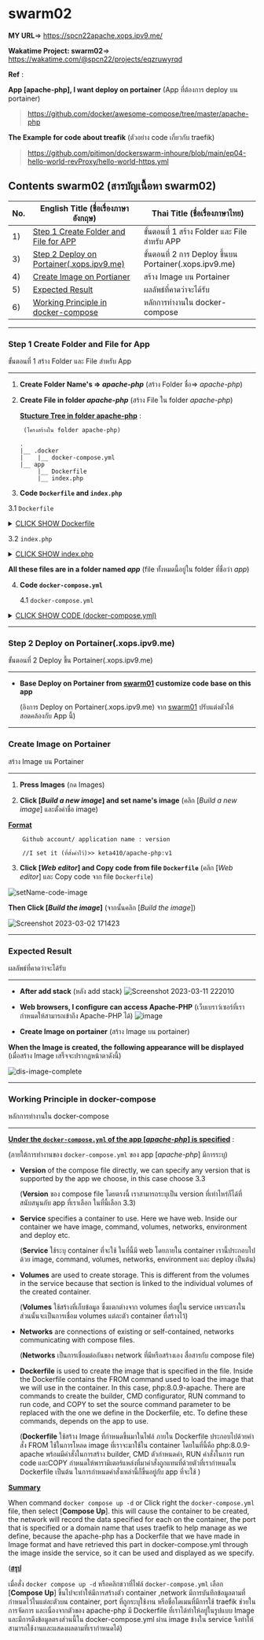 # swarm02

**MY URL**=> https://spcn22apache.xops.ipv9.me/

**Wakatime Project: swarm02**=> https://wakatime.com/@spcn22/projects/eqzruwyrqd


**Ref** : 

**App [apache-php], I want deploy on portainer** (App ที่ต้องการ deploy บน portainer)

>https://github.com/docker/awesome-compose/tree/master/apache-php  

**The Example for code about treafik** (ตัวอย่าง code เกี่ยวกับ traefik)

>https://github.com/pitimon/dockerswarm-inhoure/blob/main/ep04-hello-world-revProxy/hello-world-https.yml 

Contents swarm02 (สารบัญเนื้อหา swarm02)
-----------------
No. |English Title (ชื่อเรื่องภาษาอังกฤษ)  | Thai Title (ชื่อเรื่องภาษาไทย) |
----- |----- | ----- |
1)|[Step 1 Create Folder and File for APP](https://github.com/keta410/swarm02#step-1-create-folder-and-file-for-app)|ขั้นตอนที่ 1 สร้าง Folder และ File สำหรับ APP|
3)|[Step 2 Deploy on Portainer(.xops.ipv9.me)]()|ขั้นตอนที่ 2 การ Deploy ขึ้นบน Portainer(.xops.ipv9.me)|
4)|[Create Image on Portianer]()|สร้าง Image บน Portainer|
5)|[Expected Result]()|ผลลัพธ์ที่คาดว่าจะได้รับ|
6)|[Working Principle in docker-compose]()|หลักการทำงานใน docker-compose|
_____________________________________

### **Step 1** Create Folder and File for App
ขั้นตอนที่ 1 สร้าง Folder และ File สำหรับ App
_____________________________________

1. **Create Folder Name's => *apache-php*** (สร้าง Folder ชื่อ=> *apache-php*)

2. **Create File in folder *apache-php*** (สร้าง File ใน folder *apache-php*)

    **<ins>Stucture Tree in folder apache-php</ins>** :

        (โครงสร้างใน folder apache-php)

    ```
    .
    |__ .docker
    |    |__ docker-compose.yml
    |__ app
         |__ Dockerfile
         |__ index.php
    ```

3. **Code ```Dockerfile``` and ```index.php```**

3.1 ```Dockerfile``` 

<details><summary><ins>CLICK SHOW Dockerfile</ins></summary>
<p>

```ruby
    CMD ["apache2-foreground"]
    
    FROM builder as devs-envs   

    RUN <<EOF
    apt-get update
    apt-get install -y --no-install-recommands git
    EOF

    COPY --from==gloursdocker   /docker
    CMD ["apache-foreground"]

```

</p>
</details>

3.2 ```index.php```
<details><summary><ins>CLICK SHOW index.php</ins></summary>
<p>
    ```ruby

    '<center><h1>Hello World</h></center>'
    '<center><h5> SPCN22 </h5></center>'

    //center-> aglin the text in the center (กำหนดตำแหน่งของข้อความ)
    //h1,h5-> size font (ขนาดตัวอักษร)
    ```

</p>
</details>

**All these files are in a folder named *app*** (file ทั้งหมดนี้อยู่ใน folder ที่ชื่อว่า *app*)

4. **Code ```docker-compose.yml```** 

    4.1 ```docker-compose.yml``` 

<details><summary><ins>CLICK SHOW CODE (docker-compose.yml)</summary>
<p>

```ruby
version: '3.3'  
#Config version docker for you want (กำหนด version docker ที่เราต้องการ)

service: 
    web:    #App
        image: keta410/apache-php:v1
        #It from my image(I created in Docker Hub)
        #มาจาก image ที่สร้างเองใน Docker Hub 
        .
        networks:
            - webproxy  
        .
        .
        deploy:     
        #for upload on portainer[xops.ipv9.me] (สำหรับ upload ขึ้นบน portainer[xops.ipv9.me])
    
            replicas: 1
            labels:
                - traefik.docker.network=webproxy
                - traefik.enable=true
                - traefik.http.routers.${APPNAME}-https.entrypoints=websecure
                - traefik.http.routers.${APPNAME}-https.rule=Host("${APPNAME}.xops.ipv9.me")
                - traefik.http.routers.${APPNAME}-https.tls.certresolver=default
                - traefik.http.services.${APPNAME}.loadbalancer.server.port=80

    #Additional section (ส่วนที่เพิ่มเติม)
            resources:                  #Active resources that match the scope defined in resources and limits
                                        #(ทรัพยากรที่ใช้งานกับตัวที่ตรงกับขอบเขตที่เรากำหนดใน reseurces และ limits)
                reservations:           
                    cpus: '0.1'
                    memory: 8M
                limits:                 
                    cpus: '0.4'
                    memory: 64M
volumes:
    app:

network:
    webproxy:
        external: ture  

``` 
</p>
</details>

_____________________________________
### **Step 2** Deploy on Portainer(.xops.ipv9.me)
ขั้นตอนที่ 2 Deploy ขึ้น Portainer(.xops.ipv9.me)
_____________________________________

*   **Base Deploy on Portainer from [swarm01](https://github.com/keta410/swarm01#step-2-deploy-on-portainerxopsipv9me) 
customize code base on this app**

    (อิงการ Deploy on Portainer(.xops.ipv9.me) จาก [swarm01](https://github.com/keta410/swarm01#step-2-deploy-on-portainerxopsipv9me) ปรับแต่งตัวให้สอดคล้องกับ App นี้)

_____________________________________
### **Create Image on Portainer**
สร้าง Image บน Portainer
_____________________________________

1. **Press Images** (กด Images)

2. **Click [*Build a new image*] and set name's image** (คลิก [*Build a new image*] และตั้งค่าชื่อ image) 

**<ins>Format</ins>**

```
    Github account/ application name : version

    //I set it (ที่ตั้งค่าไว้)>> keta410/apache-php:v1  
```

3. **Click [*Web editor*] and Copy code from file ```Dockerfile```**
 (คลิก [*Web editor*] และ Copy code จาก file ```Dockerfile```)

![setName-code-image](https://user-images.githubusercontent.com/104758471/222944709-0cfc5513-1a8b-4287-baf8-40a1dd208eb2.jpg)

**Then Click [*Build the image*]** (จากนั้นคลิก [*Build the image*])

![Screenshot 2023-03-02 171423](https://user-images.githubusercontent.com/104758471/222944824-1dfd5287-0adc-47ea-b6c9-bc96909c8a41.png)

______________________________________________________

### **Expected Result**
ผลลัพธ์ที่คาดว่าจะได้รับ
______________________________________________________

* **After add stack** (หลัง add stack)
![Screenshot 2023-03-11 222010](https://user-images.githubusercontent.com/104758471/224492654-4ef05983-7f8a-4ead-a9dd-ce5ffc94571e.png)
* **Web browsers, I configure can access Apache-PHP** (เว็บเบราว์เซอร์ที่เรากำหนดให้สามารถเข้าถึง Apache-PHP ได้)
![image](https://user-images.githubusercontent.com/104758471/224492779-9958357d-670e-44ca-a54a-83154c3f94a6.png)
 
* **Create Image on portainer** (สร้าง Image บน portainer)

**When the Image is created, the following appearance will be displayed** (เมื่อสร้าง Image เสร็จจะปรากฏหน้าตาดังนี้)

![dis-image-complete](https://user-images.githubusercontent.com/104758471/222945083-e352818f-b2c5-48ed-98fe-4487b9d81520.jpg)

______________________________________________________

### **Working Principle in docker-compose**
หลักการทำงานใน docker-compose
______________________________________________________

**<ins>Under the ```docker-compose.yml``` of the app [*apache-php*] is specified</ins>** :

(ภายใต้การทำงานของ ```docker-compose.yml``` ของ app [*apache-php*] มีการระบุ)

- **Version** of the compose file directly, we can specify any version that is supported by the app we choose, in this case choose 3.3

    (**Version** ของ compose file โดยตรงนี้ เราสามารถระบุเป็น version ที่เท่าไหร่ก็ได้ที่สนับสนุนกับ app ที่เราเลือก ในที่นี้เลือก 3.3)

- **Service** specifies a container to use. Here we have web. Inside our container we have image, command, volumes, networks, environment and deploy etc.

    (**Service** ใช้ระบุ container ที่จะใช้ ในที่นี้มี web โดยภายใน container เรานี้ประกอบไปด้วย image, command, volumes, networks, environment และ deploy เป็นต้น)

- **Volumes** are used to create storage. This is different from the volumes in the service because that section is linked to the individual volumes of the created container.

    (**Volumes** ใช้สร้างที่เก็บข้อมูล ซึ่งแตกต่างจาก volumes ที่อยู่ใน service เพราะตรงในส่วนนั้นจะเป็นการเชื่อม volumes แต่ละตัว container ที่สร้างไว้)

- **Networks** are connections of existing or self-contained, networks communicating with compose files.

    (**Networks** เป็นการเชื่อมต่อกันของ network ที่มีหรือสร้างเอง สื่อสารกับ compose file)

- **Dockerfile** is used to create the image that is specified in the file. Inside the Dockerfile contains the FROM command used to load the image that we will use in the container. In this case, php:8.0.9-apache. There are commands to create the builder, CMD configurator, RUN command to run code, and COPY to set the source command parameter to be replaced with the one we define in the Dockerfile, etc. To define these commands, depends on the app to use.

    (**Dockerfile** ใช้สร้าง Image ที่กำหนดขึ้นมาในไฟล์ ภายใน Dockerfile ประกอบไปด้วยคำสั่ง FROM ใช้ในการโหลด image ที่เราจะมาใช้ใน container โดยในที่นี้คือ php:8.0.9-apache พร้อมมีคำสั่งในการสร้าง builder, CMD ตัวกำหนดค่า, RUN คำสั่งในการ run code และCOPY กำหนดให้พารามิเตอร์แหล่งที่มาคำสั่งถูกแทนที่ด้วยตัวที่เรากำหนดใน Dockerfile เป็นต้น ในการกำหนดคำสั่งเหล่านี้ก็ขึ้นอยู่กับ app ที่จะใช้ )

**<ins>Summary</ins>**

When command ```docker compose up -d``` or Click right the ```docker-compose.yml``` file, then select [**Compose Up**]. this will cause the container to be created, the network will record the data specified for each on the container, the port that is specified or a domain name that uses traefik to help manage as we define, because the apache-php has a Dockerfile that we have made in Image format and have retrieved this part in docker-compose.yml through the image inside the service, so it can be used and displayed as we specify.

(**<ins>สรุป</ins>**

เมื่อสั่ง ```docker compose up -d``` หรือคลิกขวาที่ไฟล์ ```docker-compose.yml``` เลือก [**Compose Up**] ขึ้นไปจะทำให้มีการสร้างตัว container ,network มีการบันทึกข้อมูลตามที่กำหนดไว้ในแต่ละตัวบน container, port ที่ถูกระบุใช้งาน หรือชื่อโดเมนที่มีการใช้ traefik ช่วยในการจัดการ และเนื่องจากตัวของ apache-php มี Dockerfile ที่เราได้ทำให้อยู่ในรูปแบบ Image และมีการดึงข้อมูลตรงส่วนนี้ใน docker-compose.yml ผ่าน image ข้างใน service จึงทำให้สามารถใช้งานและแสดงผลตามที่เรากำหนดได้)